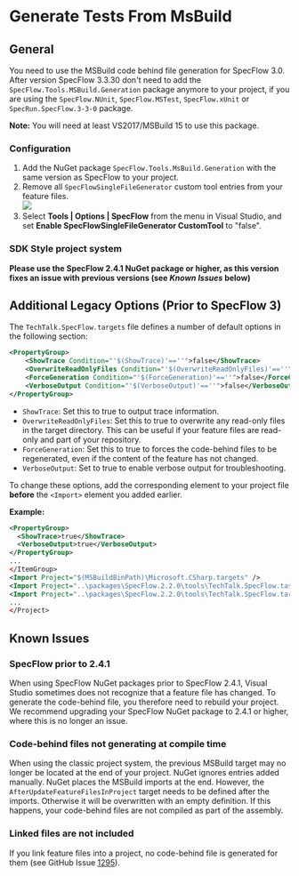 # Generate Tests From MsBuild

## General

You need to use the MSBuild code behind file generation for SpecFlow 3.0.  
After version SpecFlow 3.3.30 don't need to add the `SpecFlow.Tools.MSBuild.Generation` package anymore to your project, if you are using the `SpecFlow.NUnit`, `SpecFlow.MSTest`, `SpecFlow.xUnit` or `SpecRun.SpecFlow.3-3-0` package.

**Note:** You will need at least VS2017/MSBuild 15 to use this package.

### Configuration

1. Add the NuGet package `SpecFlow.Tools.MsBuild.Generation` with the same version as SpecFlow to your project.
2. Remove all `SpecFlowSingleFileGenerator` custom tool entries from your feature files.<br><img src=http://www.specflow.org/screenshots/CustomTool.png>
3. Select <b>Tools | Options | SpecFlow</b> from the menu in Visual Studio, and set <b>Enable SpecFlowSingleFileGenerator CustomTool</b> to "false".

### SDK Style project system

<b>Please use the SpecFlow 2.4.1 NuGet package or higher, as this version fixes an issue with previous versions (see *Known Issues* below)</b>
<!--
1. Add the NuGet package `SpecFlow.Tools.MsBuild.Generation` with the same version as SpecFlow to your project.
2. Remove all `SpecFlowSingleFileGenerator` custom tool entries from your feature files.<br><img src=http://www.specflow.org/screenshots/CustomTool.png>
-->

## Additional Legacy Options (Prior to SpecFlow 3)

The `TechTalk.SpecFlow.targets` file defines a number of default options in the following section:

```xml
<PropertyGroup>
    <ShowTrace Condition="'$(ShowTrace)'==''">false</ShowTrace>
    <OverwriteReadOnlyFiles Condition="'$(OverwriteReadOnlyFiles)'==''">false</OverwriteReadOnlyFiles>
    <ForceGeneration Condition="'$(ForceGeneration)'==''">false</ForceGeneration>
    <VerboseOutput Condition="'$(VerboseOutput)'==''">false</VerboseOutput>
</PropertyGroup>
```

* `ShowTrace`: Set this to true to output trace information.
* `OverwriteReadOnlyFiles`: Set this to true to overwrite any read-only files in the target directory. This can be useful if your feature files are read-only and part of your repository.
* `ForceGeneration`: Set this to true to forces the code-behind files to be regenerated, even if the content of the feature has not changed. 
* `VerboseOutput`: Set to true to enable verbose output for troubleshooting.

To change these options, add the corresponding element to your project file **before** the `<Import>` element you added earlier.

**Example:**

```xml
<PropertyGroup>
  <ShowTrace>true</ShowTrace>
  <VerboseOutput>true</VerboseOutput>
</PropertyGroup>
...
</ItemGroup>
<Import Project="$(MSBuildBinPath)\Microsoft.CSharp.targets" />
<Import Project="..\packages\SpecFlow.2.2.0\tools\TechTalk.SpecFlow.tasks"  Condition="Exists('..\packages\SpecFlow.2.2.0\tools\TechTalk.SpecFlow.tasks')" />
<Import Project="..\packages\SpecFlow.2.2.0\tools\TechTalk.SpecFlow.targets" Condition="Exists('..\packages\SpecFlow.2.2.0\tools\TechTalk.SpecFlow.targets')" />
...
</Project>
```

## Known Issues

### SpecFlow prior to 2.4.1

When using SpecFlow NuGet packages prior to SpecFlow 2.4.1, Visual Studio sometimes does not recognize that a feature file has changed. To generate the code-behind file, you therefore need to rebuild your project. We recommend upgrading your SpecFlow NuGet package to 2.4.1 or higher, where this is no longer an issue.

### Code-behind files not generating at compile time

When using the classic project system, the previous MSBuild target may no longer be located at the end of your project. NuGet ignores entries added manually. NuGet places the MSBuild imports at the end.  However, the `AfterUpdateFeatureFilesInProject` target needs to be defined after the imports. Otherwise it will be overwritten with an empty definition. If this happens, your code-behind files are not compiled as part of the assembly.

### Linked files are not included

If you link feature files into a project, no code-behind file is generated for them (see GitHub Issue [1295](https://github.com/techtalk/SpecFlow/issues/1295)).
